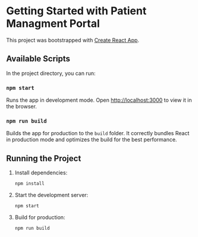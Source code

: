 # Getting Started with Patient Managment Portal

This project was bootstrapped with [Create React App](https://github.com/facebook/create-react-app).

## Available Scripts

In the project directory, you can run:

### `npm start`

Runs the app in development mode. Open [http://localhost:3000](http://localhost:3000) to view it in the browser.

### `npm run build`

Builds the app for production to the `build` folder. It correctly bundles React in production mode and optimizes the build for the best performance.

## Running the Project

1. Install dependencies:

   ```sh
   npm install
   ```

2. Start the development server:

   ```sh
   npm start
   ```

3. Build for production:

   ```sh
   npm run build
   ```




